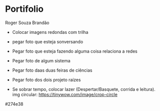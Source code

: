 # Portifolio
 Roger Souza Brandão
- Colocar imagens redondas com trilha
- pegar foto que esteja sonversando 
- Pegar foto que esteja fazendo alguma coisa relaciona a redes
- Pegar foto de algum sistema
- Pegar foto daas duas feiras de ciências
- Pegar foto dos dois projeto raízes

- Se sobrar tempo, colocar lazer (Despertar/Basquete, corrida e leitura).
img circular: https://tinywow.com/image/crop-circle

#274e38
